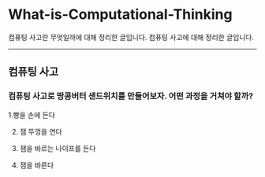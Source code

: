 # What-is-Computational-Thinking
컴퓨팅 사고란 무엇일까에 대해 정리한 글입니다.
컴퓨팅 사고에 대해 정리한 글입니다.

***

## 컴퓨팅 사고

### 컴퓨팅 사고로 땅콩버터 샌드위치를 만들어보자. 어떤 과정을 거쳐야 할까?

1.빵을 손에 든다

2. 잼 뚜껑을 연다

3. 잼을 바르는 나이프를 든다

4. 잼을 바른다